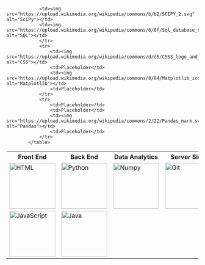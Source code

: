<!DOCTYPE html>
<!-- Profile for github-->
<html lang="en">
<table>
                <style>
                    img {height: 120px; width: 120px;}
                </style>
                <tr>
                <th>Front End</th>
                <th>Back End</th>
                <th>Data Analytics</th>
                <th>Server Side</th>
                </tr>
                <tr>
                <td><img src="https://upload.wikimedia.org/wikipedia/commons/thumb/8/82/Devicon-html5-plain.svg/800px-Devicon-html5-plain.svg.png" alt="HTML"></td>
                <td><img src="https://s3.dualstack.us-east-2.amazonaws.com/pythondotorg-assets/media/community/logos/python-logo-only.png" alt="Python"></td>
                <td><img src="https://www.freedownloadlogo.com/logos/n/numpy.svg" alt="Numpy"></td>
                <td><img src="https://upload.wikimedia.org/wikipedia/commons/e/e0/Git-logo.svg" alt="Git"></td>
                </tr>
                <tr>
                <td><img src="https://upload.wikimedia.org/wikipedia/commons/thumb/9/99/Unofficial_JavaScript_logo_2.svg/1024px-Unofficial_JavaScript_logo_2.svg.png" alt="JavaScript" ></td>
                <td><img src="https://upload.wikimedia.org/wikipedia/ru/3/39/Java_logo.svg" alt="Java" ></td>
                
                <td><img src="https://upload.wikimedia.org/wikipedia/commons/b/b2/SCIPY_2.svg" alt="SciPy"></td>
                <td><img src="https://upload.wikimedia.org/wikipedia/commons/6/6f/Sql_database_shortcut_icon.png" alt="SQL"></td>
                </tr>
                <tr>
                    <td><img src="https://upload.wikimedia.org/wikipedia/commons/d/d5/CSS3_logo_and_wordmark.svg" alt="CSS"></td>
                    <td>Placeholder</td>
                    <td><img src="https://upload.wikimedia.org/wikipedia/commons/8/84/Matplotlib_icon.svg" alt="Matplotlib"></td>
                    <td>Placeholder</td>
                </tr>
                <tr>
                    <td>Placeholder</td>
                    <td>Placeholder</td>
                    <td><img src="https://upload.wikimedia.org/wikipedia/commons/2/22/Pandas_mark.svg" alt="Pandas"></td>
                    <td>Placeholder</td>
                </tr>
            </table>
</html>

